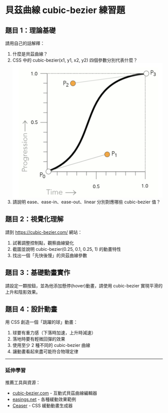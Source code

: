 # 貝茲曲線 cubic-bezier 練習題


## 題目 1：理論基礎
請用自己的話解釋：
1. 什麼是貝茲曲線？
2. CSS 中的 cubic-bezier(x1, y1, x2, y2) 四個參數分別代表什麼？
   ![alt text](image.png)
3. 請說明 ease、ease-in、ease-out、linear 分別對應哪些 cubic-bezier 值？


## 題目 2：視覺化理解
請到 https://cubic-bezier.com/ 網站：
1. 試著調整控制點，觀察曲線變化
2. 截圖並說明 cubic-bezier(0.25, 0.1, 0.25, 1) 的動畫特性
3. 找出一個「先快後慢」的貝茲曲線參數


## 題目 3：基礎動畫實作
請設定一顆按鈕，並為他添加懸停(hover)動畫，請使用 cubic-bezier 實現平滑的上升和陰影效果。


## 題目 4：設計動畫
用 CSS 創造一個「跳躍的球」動畫：
1. 球要有重力感（下落時加速，上升時減速）
2. 落地時要有輕微回彈的效果
3. 使用至少 2 種不同的 cubic-bezier 曲線
4. 讓動畫看起來盡可能符合物理定律

---

### 延伸學習
推薦工具與資源：
-  [cubic-bezier.com](https://cubic-bezier.com/#.17,.67,.83,.67) - 互動式貝茲曲線編輯器
-  [easings.net](https://easings.net/) - 各種緩動效果範例
- [Ceaser](https://matthewlein.com/tools/ceaser) - CSS 緩動動畫生成器

